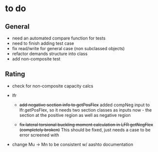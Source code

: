 # to do

## General 

* need an automated compare function for tests
* need to finish adding test case
* fix read/write for general case (non subclassed objects)
* refactor demands structure into class
* add non-composite test

## Rating

* check for non-composite capacity calcs

* lfr

	* ~~add negative section info to getPosFlex~~ added compNeg input to lfr.getPosFlex, so it needs two section classes as inputs now - the section at the positive region as well as negative region
	
	* ~~fix lateral torsional buckling moment calculation in LFR getNegFlex (completely broken)~~ This should be fixed, just needs a case to be error screened with
	
* change Mu -> Mn to be consistent w/ aashto documentation

